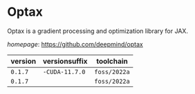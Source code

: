# Optax

Optax is a gradient processing and optimization library for JAX.

*homepage*: <https://github.com/deepmind/optax>

version | versionsuffix | toolchain
--------|---------------|----------
``0.1.7`` | ``-CUDA-11.7.0`` | ``foss/2022a``
``0.1.7`` |  | ``foss/2022a``
